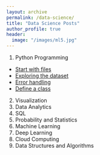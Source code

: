 ```yaml
---
layout: archive
permalink: /data-science/
title: "Data Science Posts"
author_profile: true
header:
  image: "/images/ml5.jpg"
---
```

1. Python Programming
* [Start with files](/python01/)
* [Exploring the dataset](/python02/)
* [Error handling](/python03/)
* [Define a class](/python04/)
2. Visualization
3. Data Analytics
4. SQL
5. Probability and Statistics
6. Machine Learning
7. Deep Learning
8. Cloud Computing
9. Data Structures and Algorithms
